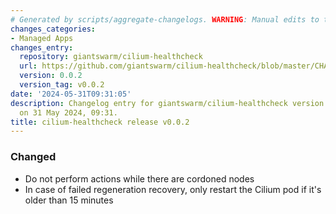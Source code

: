 ```yaml
---
# Generated by scripts/aggregate-changelogs. WARNING: Manual edits to this files will be overwritten.
changes_categories:
- Managed Apps
changes_entry:
  repository: giantswarm/cilium-healthcheck
  url: https://github.com/giantswarm/cilium-healthcheck/blob/master/CHANGELOG.md#002---2024-05-31
  version: 0.0.2
  version_tag: v0.0.2
date: '2024-05-31T09:31:05'
description: Changelog entry for giantswarm/cilium-healthcheck version 0.0.2, published
  on 31 May 2024, 09:31.
title: cilium-healthcheck release v0.0.2
---
```


### Changed
- Do not perform actions while there are cordoned nodes
- In case of failed regeneration recovery, only restart the Cilium pod if it's older than 15 minutes
